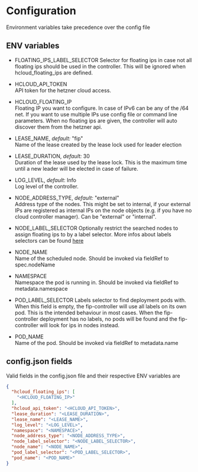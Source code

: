 # Configuration

Environment variables take precedence over the config file

## ENV variables

* FLOATING_IPS_LABEL_SELECTOR
Selector for floating ips in case not all floating ips should be used in the controller. This will be ignored when hcloud_floating_ips are defined.

* HCLOUD_API_TOKEN  
API token for the hetzner cloud access.

* HCLOUD_FLOATING_IP  
Floating IP you want to configure. In case of IPv6 can be any of the /64 net. If you want to use multiple IPs use config file or command line parameters. When no floating ips are given, the controller will auto discover them from the hetzner api.

* LEASE_NAME, *default:* "fip"  
Name of the lease created by the lease lock used for leader election

* LEASE_DURATION, *default:* 30  
Duration of the lease used by the lease lock. This is the maximum time until a new leader will be elected in case of failure.

* LOG_LEVEL, *default*: Info  
Log level of the controller.

* NODE_ADDRESS_TYPE, *default:* "external"  
Address type of the nodes. This might be set to internal, if your external IPs are  registered as internal IPs on the node objects (e.g. if you have no cloud controller manager). Can be "external" or "internal".

* NODE_LABEL_SELECTOR
Optionally restrict the searched nodes to assign floating ips to by a label selector.
More infos about labels selectors can be found [here](https://kubernetes.io/docs/concepts/overview/working-with-objects/labels/#label-selectors)

* NODE_NAME  
Name of the scheduled node. Should be invoked via fieldRef to spec.nodeName

* NAMESPACE  
Namespace the pod is running in. Should be invoked via fieldRef to metadata.namespace

* POD_LABEL_SELECTOR 
Labels selector to find deployment pods with. When this field is empty, the fip-controller will use all labels on its own pod. This is the intended behaviour in most cases.
When the fip-controller deployment has no labels, no pods will be found and the fip-controller will look for ips in nodes instead.

* POD_NAME  
Name of the pod. Should be invoked via fieldRef to metadata.name

## config.json fields

Valid fields in the config.json file and their respective ENV variables are

```json
{
  "hcloud_floating_ips": [
    "<HCLOUD_FLOATING_IP>"
  ],
  "hcloud_api_token": "<HCLOUD_API_TOKEN>",
  "lease_duration": "<LEASE_DURATION>",
  "lease_name": "<LEASE_NAME>",
  "log_level": "<LOG_LEVEL>",
  "namespace": "<NAMESPACE>",
  "node_address_type": "<NODE_ADDRESS_TYPE>",
  "node_label_selector": "<NODE_LABEL_SELECTOR>",
  "node_name": "<NODE_NAME>",
  "pod_label_selector": "<POD_LABEL_SELECTOR>",
  "pod_name": "<POD_NAME>"
}
```
